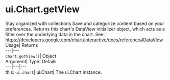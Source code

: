  
#  ui.Chart.getView 
Stay organized with collections  Save and categorize content based on your preferences. 
Returns this chart's DataView initializer object, which acts as a filter over the underlying data in the chart. See: https://developers.google.com/chart/interactive/docs/reference#DataView Usage| Returns  
---|---  
`Chart.getView()`| Object  
Argument| Type| Details  
---|---|---  
this: `ui.chart`| ui.Chart| The ui.Chart instance.  
